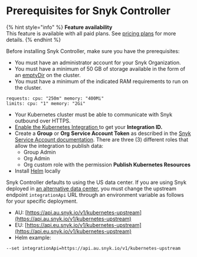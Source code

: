 # Prerequisites for Snyk Controller

{% hint style="info" %}
**Feature availability**\
This feature is available with all paid plans. See [pricing plans](https://snyk.io/plans/) for more details.
{% endhint %}

Before installing Snyk Controller, make sure you have the prerequisites:

* You must have an administrator account for your Snyk Organization.
* You must have a minimum of 50 GB of storage available in the form of an [emptyDir](https://kubernetes.io/docs/concepts/storage/volumes/#emptydir) on the cluster.
* You must have a minimum of the indicated RAM requirements to run on the cluster.

```
requests: cpu: "250m" memory: "400Mi"
limits: cpu: "1" memory: "2Gi"
```

* Your Kubernetes cluster must be able to communicate with Snyk outbound over HTTPS.
* [Enable the Kubernetes Integration ](../kubernetes-integration-overview/viewing-your-kubernetes-integration-settings.md)to get your **Integration ID.**
* Create a **Group** or **Org** **Service Account Token** as described in the [Snyk Service Account documentation](../../../snyk-admin/service-accounts.md). There are three (3) different roles that allow the integration to publish data:
  * Group Admin
  * Org Admin
  * Org custom role with the permission **Publish Kubernetes Resources**
* Install [Helm](https://helm.sh/docs/intro/install/) locally

Snyk Controller defaults to using the US data center. If you are using Snyk deployed in [an alternative data center](../../../more-info/data-residency-at-snyk.md), you must change the upstream endpoint `integrationApi` URL through an environment variable as follows for your specific deployment.

* AU: [https://api.au.snyk.io/v1/kubernetes-upstream](https://api.au.snyk.io/v1/kubernetes-upstream)
* EU: [https://api.eu.snyk.io/v1/kubernetes-upstream](https://api.eu.snyk.io/v1/kubernetes-upstream)
* Helm example:

```
--set integrationApi=https://api.au.snyk.io/v1/kubernetes-upstream
```
